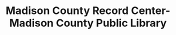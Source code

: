 ---
layout: repo
title: "Madison County Record Center-Madison County Public Library"
id: 10587
permalink: repos/10587/
---